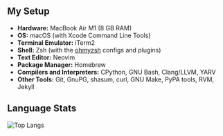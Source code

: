 ## My Setup

* **Hardware:** MacBook Air M1 (8 GB RAM)
* **OS:** macOS (with Xcode Command Line Tools)
* **Terminal Emulator:** iTerm2
* **Shell:** Zsh (with the [ohmyzsh](https://github.com/ohmyzsh/ohmyzsh) configs and plugins)
* **Text Editor:** Neovim
* **Package Manager:** Homebrew
* **Compilers and Interpreters:** CPython, GNU Bash, Clang/LLVM, YARV
* **Other Tools:** Git, GnuPG, shasum, curl, GNU Make, PyPA tools, RVM, Jekyll

## Language Stats

![Top Langs](https://github-readme-stats.vercel.app/api/top-langs/?username=joetor5&theme=tokyonight)


<!---
- 👋 Hi, I’m @joetor5
- 👀 I’m interested in ...
- 🌱 I’m currently learning ...
- 💞️ I’m looking to collaborate on ...
- 📫 How to reach me ...
- 😄 Pronouns: ...
- ⚡ Fun fact: ...


joetor5/joetor5 is a ✨ special ✨ repository because its `README.md` (this file) appears on your GitHub profile.
You can click the Preview link to take a look at your changes.
--->
